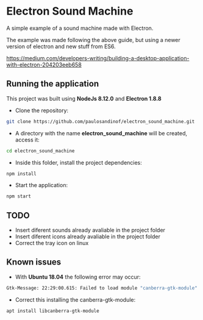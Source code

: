 # Electron Sound Machine

A simple example of a sound machine made with Electron.

The example was made following the above guide, but using a newer version of electron and new stuff from ES6.

https://medium.com/developers-writing/building-a-desktop-application-with-electron-204203eeb658 

## Running the application

This project was built using **NodeJs 8.12.0** and **Electron 1.8.8**

- Clone the repository:
```bash
git clone https://github.com/paulosandinof/electron_sound_machine.git
```

- A directory with the name **electron_sound_machine** will be created, access it:
```bash
cd electron_sound_machine
```

- Inside this folder, install the project dependencies:
```bash
npm install
```

- Start the application:
```bash
npm start
```

## TODO

- Insert diferent sounds already avaliable in the project folder
- Insert diferent icons already avaliable in the project folder
- Correct the tray icon on linux

## Known issues

- With **Ubuntu 18.04** the following error may occur:
```bash
Gtk-Message: 22:29:00.615: Failed to load module "canberra-gtk-module"
```

- Correct this installing the canberra-gtk-module:
```bash
apt install libcanberra-gtk-module
```